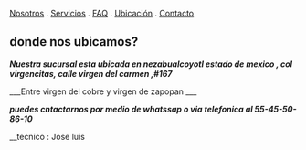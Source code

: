 [Nosotros](./nosotros.md) . [Servicios](./servicios.md) . [FAQ](FAQ.md) . [Ubicación](ubicacion.md) . [Contacto](./contacto.md)
## donde nos ubicamos?

___Nuestra sucursal esta ubicada  en nezabualcoyotl estado de mexico , col virgencitas,
calle virgen del carmen ,#167___

___Entre virgen del cobre y virgen de zapopan ___

___puedes cntactarnos por medio de whatssap o via telefonica al 55-45-50-86-10___

__tecnico : Jose luis 
